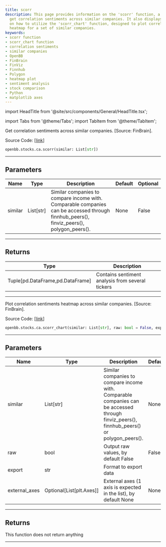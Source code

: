 ```yaml
---
title: scorr
description: This page provides information on the 'scorr' function, a tool used to
  get correlation sentiments across similar companies. It also displays information
  on how to utilize the 'scorr_chart' function, designed to plot correlation sentiments
  heatmap for a set of similar companies.
keywords:
- scorr function
- scorr_chart function
- correlation sentiments
- similar companies
- OpenBB
- FinBrain
- FinViz
- Finnhub
- Polygon
- heatmap plot
- sentiment analysis
- stock comparison
- Python
- matplotlib axes
---
```


import HeadTitle from '@site/src/components/General/HeadTitle.tsx';

<HeadTitle title="scorr - Ca - Stocks - Reference | OpenBB SDK Docs" />

import Tabs from '@theme/Tabs';
import TabItem from '@theme/TabItem';

<Tabs>
<TabItem value="model" label="Model" default>

Get correlation sentiments across similar companies. [Source: FinBrain].

Source Code: [[link](https://github.com/OpenBB-finance/OpenBBTerminal/tree/main/openbb_terminal/stocks/comparison_analysis/finbrain_model.py#L125)]

```python
openbb.stocks.ca.scorr(similar: List[str])
```

---

## Parameters

| Name | Type | Description | Default | Optional |
| ---- | ---- | ----------- | ------- | -------- |
| similar | List[str] | Similar companies to compare income with.<br/>Comparable companies can be accessed through<br/>finnhub_peers(), finviz_peers(), polygon_peers(). | None | False |


---

## Returns

| Type | Description |
| ---- | ----------- |
| Tuple[pd.DataFrame,pd.DataFrame] | Contains sentiment analysis from several tickers |
---

</TabItem>
<TabItem value="view" label="Chart">

Plot correlation sentiments heatmap across similar companies. [Source: FinBrain].

Source Code: [[link](https://github.com/OpenBB-finance/OpenBBTerminal/tree/main/openbb_terminal/stocks/comparison_analysis/finbrain_view.py#L121)]

```python
openbb.stocks.ca.scorr_chart(similar: List[str], raw: bool = False, export: str = "", external_axes: Optional[List[matplotlib.axes._axes.Axes]] = None)
```

---

## Parameters

| Name | Type | Description | Default | Optional |
| ---- | ---- | ----------- | ------- | -------- |
| similar | List[str] | Similar companies to compare income with.<br/>Comparable companies can be accessed through<br/>finviz_peers(), finnhub_peers() or polygon_peers(). | None | False |
| raw | bool | Output raw values, by default False | False | True |
| export | str | Format to export data |  | True |
| external_axes | Optional[List[plt.Axes]] | External axes (1 axis is expected in the list), by default None | None | True |


---

## Returns

This function does not return anything

---

</TabItem>
</Tabs>
